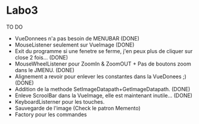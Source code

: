# Labo3

TO DO

- VueDonnees n'a pas besoin de MENUBAR 														(DONE)
- MouseListener seulement sur VueImage 														(DONE)
- Exit du programme si une fenetre se ferme, j'en peux plus de cliquer sur close 2 fois... 	(DONE)
- MouseWheelListener pour ZoomIn & ZoomOUT + Pas de boutons zoom dans le JMENU. 			(DONE)
- Alignement a revoir pour enlever les constantes dans la VueDonees ;) 						(DONE)
- Addition de la methode SetImageDatapath+GetImageDatapath.									(DONE)
- Enleve ScroolBar dans la VueImage, elle est maintenant inutile...							(DONE)
- KeyboardListerner pour les touches.
- Sauvegarde de l'image (Check le patron Memento)
- Factory pour les commandes



